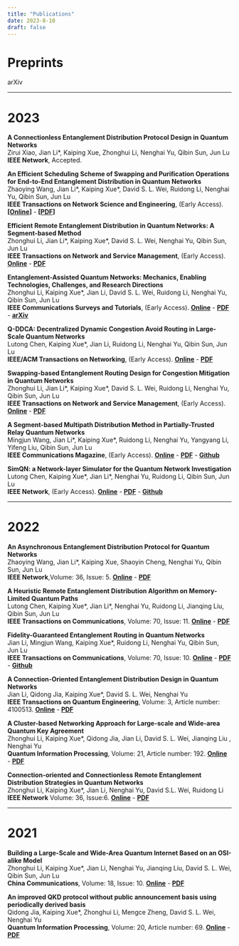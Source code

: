 ```yaml
---
title: "Publications"
date: 2023-8-10
draft: false
---
```


# Preprints

arXiv

***    

# 2023
**A Connectionless Entanglement Distribution Protocol Design in Quantum Networks**  
Zirui Xiao, Jian Li*, Kaiping Xue, Zhonghui Li, Nenghai Yu, Qibin Sun, Jun Lu   
**IEEE Network**, Accepted. 

**An Efficient Scheduling Scheme of Swapping and Purification Operations for End-to-End Entanglement Distribution in Quantum Networks**   
Zhaoying Wang, Jian Li*, Kaiping Xue*,  David S. L. Wei, Ruidong Li, Nenghai Yu, Qibin Sun, Jun Lu   
**IEEE Transactions on Network Science and Engineering**, (Early Access). **[[Online](https://ieeexplore.ieee.org/abstract/document/10147899)]** - **[[PDF](https://ieeexplore.ieee.org/stamp/stamp.jsp?tp=&arnumber=10147899)]**  

**Efficient Remote Entanglement Distribution in Quantum Networks: A Segment-based Method**   
Zhonghui Li, Jian Li*, Kaiping Xue*,  David S. L. Wei, Nenghai Yu, Qibin Sun, Jun Lu   
**IEEE Transactions on Network and Service Management**, (Early Access). **[Online](https://ieeexplore.ieee.org/abstract/document/10185987)** - **[PDF](https://ieeexplore.ieee.org/stamp/stamp.jsp?tp=&arnumber=10185987)**    

**Entanglement-Assisted Quantum Networks: Mechanics, Enabling Technologies, Challenges, and Research Directions**   
Zhonghui Li, Kaiping Xue*, Jian Li, David S. L. Wei, Ruidong Li, Nenghai Yu, Qibin Sun, Jun Lu  
**IEEE Communications Surveys and Tutorials**, (Early Access). **[Online](https://ieeexplore.ieee.org/abstract/document/10177948)** - **[PDF](https://ieeexplore.ieee.org/stamp/stamp.jsp?tp=&arnumber=10177948)** - **[arXiv](https://arxiv.org/pdf/2307.12490.pdf)**     

**Q-DDCA: Decentralized Dynamic Congestion Avoid Routing in Large-Scale Quantum Networks**   
Lutong Chen, Kaiping Xue*, Jian Li, Ruidong Li, Nenghai Yu, Qibin Sun, Jun Lu  
**IEEE/ACM Transactions on Networking**, (Early Access). **[Online](https://ieeexplore.ieee.org/abstract/document/10158747)** - **[PDF](https://ieeexplore.ieee.org/stamp/stamp.jsp?tp=&arnumber=10158747)**    

**Swapping-based Entanglement Routing Design for Congestion Mitigation in Quantum Networks**   
Zhonghui Li, Jian Li*, Kaiping Xue*,  David S. L. Wei, Ruidong Li, Nenghai Yu, Qibin Sun, Jun Lu   
**IEEE Transactions on Network and Service Management**, (Early Access). **[Online](https://ieeexplore.ieee.org/abstract/document/10123997)** - **[PDF](https://ieeexplore.ieee.org/stamp/stamp.jsp?tp=&arnumber=10123997)**    

**A Segment-based Multipath Distribution Method in Partially-Trusted Relay Quantum Networks**   
Mingjun Wang, Jian Li*, Kaiping Xue*, Ruidong Li, Nenghai Yu, Yangyang Li, Yifeng Liu, Qibin Sun, Jun Lu   
**IEEE Communications Magazine**, (Early Access). **[Online](https://ieeexplore.ieee.org/abstract/document/10061626)** - **[PDF](https://ieeexplore.ieee.org/stamp/stamp.jsp?tp=&arnumber=10061626)** - **[Github](https://github.com/infonetlijian/FGR)**   

**SimQN: a Network-layer Simulator for the Quantum Network Investigation**   
Lutong Chen, Kaiping Xue*, Jian Li*, Nenghai Yu, Ruidong Li, Qibin Sun, Jun Lu   
**IEEE Network**, (Early Access). **[Online](https://ieeexplore.ieee.org/abstract/document/10024900/)** - **[PDF](https://ieeexplore.ieee.org/stamp/stamp.jsp?tp=&arnumber=10024900)** - **[Github](https://github.com/ertuil/SimQN)**    

***

# 2022

**An Asynchronous Entanglement Distribution Protocol for Quantum Networks**  
Zhaoying Wang, Jian Li*, Kaiping Xue, Shaoyin Cheng, Nenghai Yu, Qibin Sun, Jun Lu  
**IEEE Network**,Volume: 36, Issue: 5. **[Online](https://ieeexplore.ieee.org/abstract/document/9963998)** - **[PDF](https://ieeexplore.ieee.org/stamp/stamp.jsp?tp=&arnumber=9963998)**

**A Heuristic Remote Entanglement Distribution Algorithm on Memory-Limited Quantum Paths**  
Lutong Chen, Kaiping Xue*, Jian Li*, Nenghai Yu, Ruidong Li, Jianqing Liu, Qibin Sun, Jun Lu  
**IEEE Transactions on Communications**, Volume: 70, Issue: 11. **[Online](https://ieeexplore.ieee.org/abstract/document/9885237)** - **[PDF](https://ieeexplore.ieee.org/stamp/stamp.jsp?tp=&arnumber=9885237)**

**Fidelity-Guaranteed Entanglement Routing in Quantum Networks**  
Jian Li, Mingjun Wang, Kaiping Xue*, Ruidong Li, Nenghai Yu, Qibin Sun, Jun Lu  
**IEEE Transactions on Communications**, Volume: 70, Issue: 10. **[Online](https://ieeexplore.ieee.org/abstract/document/9862987)** - **[PDF](https://ieeexplore.ieee.org/stamp/stamp.jsp?tp=&arnumber=9862987)** - **[Github](https://github.com/infonetlijian/Fidelity-Guaranteed-Entanglement-Routing)** 

**A Connection-Oriented Entanglement Distribution Design in Quantum Networks**  
Jian Li, Qidong Jia, Kaiping Xue*, David S. L. Wei, Nenghai Yu  
**IEEE Transactions on Quantum Engineering**, Volume: 3, Article number: 4100513. **[Online](https://ieeexplore.ieee.org/abstract/document/9779492)** - **[PDF](https://ieeexplore.ieee.org/stamp/stamp.jsp?tp=&arnumber=9779492)**

**A Cluster-based Networking Approach for Large-scale and Wide-area Quantum Key Agreement**  
Zhonghui Li, Kaiping Xue*, Qidong Jia, Jian Li, David S. L. Wei, Jianqing Liu , Nenghai Yu  
**Quantum Information Processing**, Volume: 21, Article number: 192. **[Online](https://link.springer.com/article/10.1007/s11128-022-03528-3)** - **[PDF](https://link.springer.com/content/pdf/10.1007/s11128-022-03528-3.pdf?pdf=button)**

**Connection-oriented and Connectionless Remote Entanglement Distribution Strategies in Quantum Networks**  
Zhonghui Li, Kaiping Xue*, Jian Li, Nenghai Yu, David S.L. Wei, Ruidong Li  
**IEEE Network** Volume: 36, Issue:6. **[Online](https://ieeexplore.ieee.org/abstract/document/9839638)** - **[PDF](https://ieeexplore.ieee.org/abstract/document/9839638)**

***

# 2021
**Building a Large-Scale and Wide-Area Quantum Internet Based on an OSI-alike Model**  
Zhonghui Li, Kaiping Xue*, Jian Li, Nenghai Yu, Jianqing Liu, David S. L. Wei, Qibin Sun, Jun Lu  
**China Communications**, Volume: 18, Issue: 10. **[Online](https://ieeexplore.ieee.org/abstract/document/9597613)** - **[PDF](https://ieeexplore.ieee.org/stamp/stamp.jsp?tp=&arnumber=9597613)**

**An improved QKD protocol without public announcement basis using periodically derived basis**  
Qidong Jia, Kaiping Xue*, Zhonghui Li, Mengce Zheng, David S. L. Wei, Nenghai Yu  
**Quantum Information Processing**, Volume: 20, Article number: 69. **[Online](https://link.springer.com/article/10.1007/s11128-021-03000-8)** - **[PDF](https://link.springer.com/content/pdf/10.1007/s11128-021-03000-8.pdf?pdf=button)**

